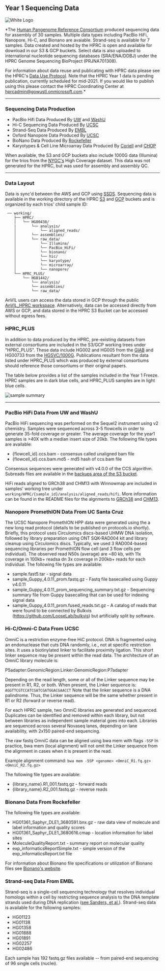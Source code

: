 ## Year 1 Sequencing Data

![White Logo](https://s3-us-west-2.amazonaws.com/human-pangenomics/backup/logo-proof-full.png)

*The [Human Pangenome Reference Consortium](https://humanpangenome.org/) produced sequencing data for assembly of 30 samples. Multiple data types including PacBio HiFi, Nanopore, Hi-C, and Bionano are avaiable. Strand-seq is available for 7 samples. Data created and hosted by the HPRC is open and available for download in our S3 & GCP buckets. Select data is also uploaded to international nucleotide sequencing databases (SRA/ENA/DDBJ) under the HPRC Genome Sequencing BioProject (PRJNA701308). 

For information about data reuse and publicating with HPRC data please see the HPRC's [Data Use Protocol](https://humanpangenome.org/data-use-protocol/). Note that the HPRC Year 1 data is pending publication, currently scheduled for mid-2021. If you would like to publish using this please contact the HPRC Coordinating Center at hprcadmin@gowustl.onmicrosoft.com.*

------------------

### Sequencing Data Production
* PacBio Hifi Data Produced By [UW](https://eichlerlab.gs.washington.edu/) and [WashU](https://www.genome.wustl.edu/)
* Hi-C Sequencing Data Produced By [UCSC](https://pgl.soe.ucsc.edu/)
* Strand-Seq Data Produced By [EMBL](https://www.embl.de/research/units/genome_biology/korbel/)
* Oxford Nanopore Data Produced By [UCSC](https://nanopore.soe.ucsc.edu/about)
* BioNano Data Produced By [Rockefeller](https://www.rockefeller.edu/research/vertebrate-genomes-project/vertebrate-genome-lab/)
* Karyotypes & Cell Line Microarray Data Produced By [Coriell](https://www.coriell.org/) and [CHOP](https://caglab.org/)

When available, the S3 and GCP buckets also include 1000G data (Illumina) for the trios from the [NYGC's](https://www.nygenome.org/) High Coverage dataset. This data was not generated for the HPRC, but was used for assembly and assembly QC.

------------------

### Data Layout
Data is sync'd between the AWS and GCP using [SSDS](https://github.com/DataBiosphere/ssds). Sequencing data is available in the working directory of the HPRC [S3](https://s3-us-west-2.amazonaws.com/human-pangenomics/index.html?prefix=working/) and [GCP](https://console.cloud.google.com/storage/browser/fc-4310e737-a388-4a10-8c9e-babe06aaf0cf/working?authuser=0) buckets and is organized by each trios' child sample ID:
```
 ── working/
    ├── HPRC/
    │   └── HG00438/
    |       └── analysis/
    │           └── aligned_reads/
    │       └── assemblies/
    │       └── raw_data/
    │           └── Illumina/
    │           └── PacBio_HiFi/
    │           └── bionano/
    │           └── hic/
    │           └── karyotype/
    │           └── microarray/
    │           └── nanopore/     
    └── HPRC_PLUS/
        └── HG01442/
            └── analysis/        
            └── assemblies/
            └── raw_data/
```
AnVIL users can access the data stored in GCP through the public [AnVIL_HPRC workspace](https://app.terra.bio/#workspaces/anvil-datastorage/AnVIL_HPRC). Alternatively, data can be accessed directly from AWS or GCP, and data stored in the HPRC S3 Bucket can be accessed without egress fees.

### HPRC_PLUS
In addition to data produced by the HPRC, pre-existing datasets from external consortiums are included in the S3/GCP working trees under "HPRC_PLUS". These data include HG002 and HG005 from the [GIAB](https://www.nist.gov/programs-projects/genome-bottle) and HG00733 from the [HGSVC/1000G](https://www.internationalgenome.org/human-genome-structural-variation-consortium/). Publications resultant from the data listed under HPRC_PLUS which was produced by external consortiums should reference those consortiums or their original papers.

The table below provides a list of the samples included in the Year 1 Freeze. HPRC samples are in dark blue cells, and HPRC_PLUS samples are in light blue cells. 

![sample summary](https://s3-us-west-2.amazonaws.com/human-pangenomics/backup/Year1_Samples.png)

------------------

### PacBio HiFi Data From UW and WashU

PacBio HiFi sequencing was performed on the Sequel2 instrument using v2 chemistry. Samples were sequenced across 3-5 flowcells in order to generate 35-fold coverage or greater. The average coverage for the year1 samples is >40X with a median insert size of 20kb. The following file types are available:

* {flowcell_id}.ccs.bam - consensus called unaligned bam file
* {flowcell_id}.ccs.bam.md5 - md5 hash of ccs.bam file

Consensus sequences were generated with v4.0.0 of the CCS algorithm. Subreads files are available in the [backups area of the S3 bucket](https://s3-us-west-2.amazonaws.com/human-pangenomics/index.html?prefix=backup/submissions/). 

HiFi reads aligned to GRCh38 and CHM13 with Winnowmap are included in samples' working tree under ```working/HPRC/{sample_id}/analysis/aligned_reads/hifi```. More information can be found in the README files for the algnments to [GRCh38](https://s3-us-west-2.amazonaws.com/human-pangenomics/submissions/93e97bf0-416a-11eb-b378-0242ac130002--WUSTL_Winnowmap_HiFi_Alignments_Y1Freeze/GRCh38/README) and [CHM13](https://s3-us-west-2.amazonaws.com/human-pangenomics/submissions/93e97bf0-416a-11eb-b378-0242ac130002--WUSTL_Winnowmap_HiFi_Alignments_Y1Freeze/CHM13v1Y/README). 

### Nanopore PromethION Data From UC Santa Cruz

The UCSC Nanopore PromethION HPP data were generated using the a new long read protocol (details to be published on protocols.io shortly). Briefly, this protocol uses Circulomics discs-based UHMW DNA isolation, followed by library preparation using ONT SQK-RAD004 kit and library cleanup using Circulomics discs. Typically, we used 3 RAD004-based sequencing libraries per PromethION flow cell (and 3 flow cells per individual). The observed read N50s (average) are ~80 kb, with 11x coverage in 100kb+ readsa dn 3x coverage in 200kb+ reads for each individual. The following file types are available: 
* sample.fast5.tar - signal data
* sample_Guppy_4.0.11_prom.fastq.gz - Fastq file basecalled using Guppy v4.0.11
* sample_Guppy_4.0.11_prom_sequencing_summary.txt.gz - Sequencing summary file from Guppy basecalling that can be used for indexing signal data
* sample_Guppy_4.0.11_prom.fused_reads.txt.gz - A catalog of reads that were found to be connected by Bulkvis (https://github.com/LooseLab/bulkvis) but artificially split by software. 

### Hi-C/Omni-C Data From UCSC

OmniC is a restriction enzyme-free HiC protocol. DNA is fragmented using an endonuclease that cuts DNA randomly, i.e., not at specific restriction sites. It uses a biotinylated linker to facilitate proximity ligation. This short linker sequence may be present within the read data. The architecture of an OmniC library molecule is:

P5adapter:GenomicRegion:Linker:GenomicRegion:P7adapter

Depending on the read length, some or all of the Linker sequence may be present in R1, R2, or both. When present, the Linker sequence is: 
```AGGTTCGTCCATCGATCGATGGACGAACCT``` 
Note that the linker sequence is a DNA palindrome. Thus, the Linker sequence will be the same whether present in R1 or R2 (forward or reverse read).


For each HPRC sample, two OmniC libraries are generated and sequenced. Duplicates can be identified and removed within each library, but not between libraries as independent sample material goes into each. Libraries are sequenced across several Novaseq lanes, depending on lane availability, with 2x150 paired-end sequencing.

The raw fastq OmniC data can be aligned using bwa mem with flags ```-5SP``` In practice, bwa mem (local alignment) will not omit the Linker sequence from the alignment in cases when it is present in the read.

Example alignment command:
```bwa mem -5SP <genome> <OmniC_R1.fq.gz> <OmniC_R2.fq.gz>```

The following file types are available:

* {library_name}.R1_001.fastq.gz - forward reads
* {library_name}.R2_001.fastq.gz - reverse reads

### Bionano Data From Rockefeller

The following file types are available:

* HG01361_Saphyr_DLE1_3680591.bnx.gz - raw data view of molecule and label information and quality scores
* HG01361_Saphyr_DLE1_3680616.cmap - location information for label sites
* MoleculeQualityReport.txt - summary report on molecular quality
* exp_informaticsReportSimple.txt - simple version of the exp_informaticsReport.txt file

For information about Bionano file specifications or utilization of Bionano files see [Bionano's website](https://bionanogenomics.com/support-page/data-analysis-documentation/).

### Strand-seq Data From EMBL

Strand-seq is a single-cell sequencing technology that resolves individual homologs within a cell by restricting sequence analysis to the DNA template strands used during DNA replication ([see Sanders, et al.](https://www.nature.com/articles/nprot.2017.029)). Strand-seq data is available for the following samples:

* HG01123
* HG01138
* HG01358
* HG01888
* HG01891
* HG02257
* HG02486

Each sample has 192 fastq.gz files available -- from paired-end sequencing of 96 single cells (nuclei).
